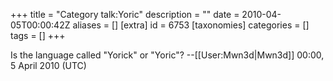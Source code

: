 +++
title = "Category talk:Yoric"
description = ""
date = 2010-04-05T00:00:42Z
aliases = []
[extra]
id = 6753
[taxonomies]
categories = []
tags = []
+++

Is the language called "Yorick" or "Yoric"? --[[User:Mwn3d|Mwn3d]] 00:00, 5 April 2010 (UTC)
